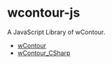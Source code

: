 # wcontour-js
A JavaScript Library of wContour.

- [wContour](https://github.com/meteoinfo/wContour)
- [wContour_CSharp](https://github.com/meteoinfo/wContour_CSharp)
